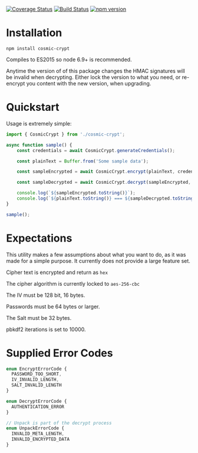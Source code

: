 [![Coverage Status](https://coveralls.io/repos/github/CDoughty08/cosmic-crypt/badge.svg?branch=master)](https://coveralls.io/github/CDoughty08/cosmic-crypt?branch=master)
[![Build Status](https://travis-ci.org/CDoughty08/cosmic-crypt.svg?branch=master)](https://travis-ci.org/CDoughty08/cosmic-crypt)
[![npm version](https://badge.fury.io/js/cosmic-crypt.svg)](https://badge.fury.io/js/cosmic-crypt)

Installation
============
```
npm install cosmic-crypt
```

Compiles to ES2015 so node 6.9+ is recommended.

Anytime the version of of this package changes the HMAC signatures will be invalid when decrypting. Either lock the version to what you need, or re-encrypt you content with the new version, when upgrading.

Quickstart
==============

Usage is extremely simple:
```ts
import { CosmicCrypt } from './cosmic-crypt';

async function sample() {
    const credentials = await CosmicCrypt.generateCredentials();

    const plainText = Buffer.from('Some sample data');

    const sampleEncrypted = await CosmicCrypt.encrypt(plainText, credentials);

    const sampleDecrypted = await CosmicCrypt.decrypt(sampleEncrypted, credentials.password);

    console.log(`${sampleEncrypted.toString()}`);
    console.log(`${plainText.toString()} === ${sampleDecrypted.toString()}`);
}

sample();
```

Expectations
============
This utility makes a few assumptions about what you want to do, as it was made for a simple purpose. It currently does not provide a large feature set.

Cipher text is encrypted and return as `hex`

The cipher algorithm is currently locked to `aes-256-cbc`

The IV must be 128 bit, 16 bytes.

Passwords must be 64 bytes or larger.

The Salt must be 32 bytes.

pbkdf2 iterations is set to 10000.

Supplied Error Codes
====================
```ts
enum EncryptErrorCode {
  PASSWORD_TOO_SHORT,
  IV_INVALID_LENGTH,
  SALT_INVALID_LENGTH
}

enum DecryptErrorCode {
  AUTHENTICATION_ERROR
}

// Unpack is part of the decrypt process
enum UnpackErrorCode {
  INVALID_META_LENGTH,
  INVALID_ENCRYPTED_DATA
}
```